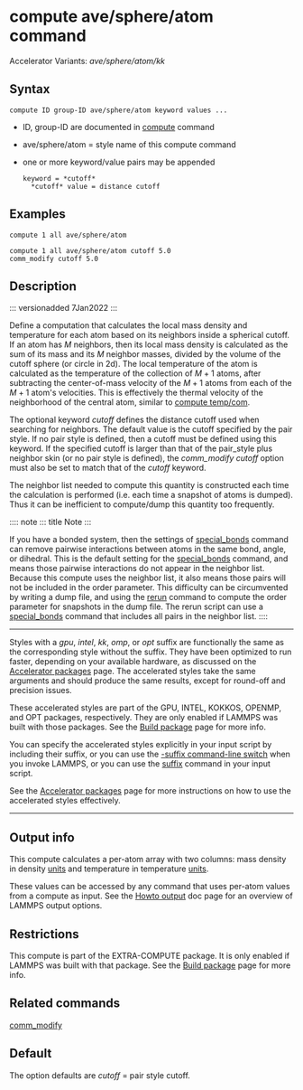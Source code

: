 # compute ave/sphere/atom command

Accelerator Variants: *ave/sphere/atom/kk*

## Syntax

``` LAMMPS
compute ID group-ID ave/sphere/atom keyword values ...
```

-   ID, group-ID are documented in [compute](compute) command

-   ave/sphere/atom = style name of this compute command

-   one or more keyword/value pairs may be appended

        keyword = *cutoff*
          *cutoff* value = distance cutoff

## Examples

``` LAMMPS
compute 1 all ave/sphere/atom

compute 1 all ave/sphere/atom cutoff 5.0
comm_modify cutoff 5.0
```

## Description

::: versionadded
7Jan2022
:::

Define a computation that calculates the local mass density and
temperature for each atom based on its neighbors inside a spherical
cutoff. If an atom has $M$ neighbors, then its local mass density is
calculated as the sum of its mass and its $M$ neighbor masses, divided
by the volume of the cutoff sphere (or circle in 2d). The local
temperature of the atom is calculated as the temperature of the
collection of $M+1$ atoms, after subtracting the center-of-mass velocity
of the $M+1$ atoms from each of the $M+1$ atom\'s velocities. This is
effectively the thermal velocity of the neighborhood of the central
atom, similar to [compute temp/com](compute_temp_com).

The optional keyword *cutoff* defines the distance cutoff used when
searching for neighbors. The default value is the cutoff specified by
the pair style. If no pair style is defined, then a cutoff must be
defined using this keyword. If the specified cutoff is larger than that
of the pair_style plus neighbor skin (or no pair style is defined), the
*comm_modify cutoff* option must also be set to match that of the
*cutoff* keyword.

The neighbor list needed to compute this quantity is constructed each
time the calculation is performed (i.e. each time a snapshot of atoms is
dumped). Thus it can be inefficient to compute/dump this quantity too
frequently.

:::: note
::: title
Note
:::

If you have a bonded system, then the settings of
[special_bonds](special_bonds) command can remove pairwise interactions
between atoms in the same bond, angle, or dihedral. This is the default
setting for the [special_bonds](special_bonds) command, and means those
pairwise interactions do not appear in the neighbor list. Because this
compute uses the neighbor list, it also means those pairs will not be
included in the order parameter. This difficulty can be circumvented by
writing a dump file, and using the [rerun](rerun) command to compute the
order parameter for snapshots in the dump file. The rerun script can use
a [special_bonds](special_bonds) command that includes all pairs in the
neighbor list.
::::

------------------------------------------------------------------------

Styles with a *gpu*, *intel*, *kk*, *omp*, or *opt* suffix are
functionally the same as the corresponding style without the suffix.
They have been optimized to run faster, depending on your available
hardware, as discussed on the [Accelerator packages](Speed_packages)
page. The accelerated styles take the same arguments and should produce
the same results, except for round-off and precision issues.

These accelerated styles are part of the GPU, INTEL, KOKKOS, OPENMP, and
OPT packages, respectively. They are only enabled if LAMMPS was built
with those packages. See the [Build package](Build_package) page for
more info.

You can specify the accelerated styles explicitly in your input script
by including their suffix, or you can use the [-suffix command-line
switch](Run_options) when you invoke LAMMPS, or you can use the
[suffix](suffix) command in your input script.

See the [Accelerator packages](Speed_packages) page for more
instructions on how to use the accelerated styles effectively.

------------------------------------------------------------------------

## Output info

This compute calculates a per-atom array with two columns: mass density
in density [units](units) and temperature in temperature [units](units).

These values can be accessed by any command that uses per-atom values
from a compute as input. See the [Howto output](Howto_output) doc page
for an overview of LAMMPS output options.

## Restrictions

This compute is part of the EXTRA-COMPUTE package. It is only enabled if
LAMMPS was built with that package. See the [Build
package](Build_package) page for more info.

## Related commands

[comm_modify](comm_modify)

## Default

The option defaults are *cutoff* = pair style cutoff.
